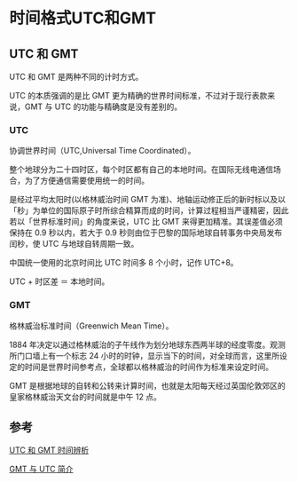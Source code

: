 # 时间格式UTC和GMT

<author-info date="{docsify-updated}"> </author-info>

## UTC 和 GMT

UTC 和 GMT 是两种不同的计时方式。

UTC 的本质强调的是比 GMT 更为精确的世界时间标准，不过对于现行表款来说，GMT 与 UTC 的功能与精确度是没有差别的。

### UTC

协调世界时间（UTC,Universal Time Coordinated）。

整个地球分为二十四时区，每个时区都有自己的本地时间。在国际无线电通信场合，为了方便通信需要使用统一的时间。

是经过平均太阳时(以格林威治时间 GMT 为准)、地轴运动修正后的新时标以及以「秒」为单位的国际原子时所综合精算而成的时间，计算过程相当严谨精密，因此若以「世界标准时间」的角度来说，UTC 比 GMT 来得更加精准。其误差值必须保持在 0.9 秒以内，若大于 0.9 秒则由位于巴黎的国际地球自转事务中央局发布闰秒，使 UTC 与地球自转周期一致。

中国统一使用的北京时间比 UTC 时间多 8 个小时，记作 UTC+8。

UTC + 时区差 ＝ 本地时间。

### GMT

格林威治标准时间（Greenwich Mean Time）。

1884 年决定以通过格林威治的子午线作为划分地球东西两半球的经度零度。观测所门口墙上有一个标志 24 小时的时钟，显示当下的时间，对全球而言，这里所设定的时间是世界时间参考点，全球都以格林威治的时间作为标准来设定时间。

GMT 是根据地球的自转和公转来计算时间，也就是太阳每天经过英国伦敦郊区的皇家格林威治天文台的时间就是中午 12 点。

## 参考

[UTC 和 GMT 时间辨析](https://www.cnblogs.com/focusxxxxy/p/6419320.html)

[GMT 与 UTC 简介](https://www.cnblogs.com/tosee/p/5538007.html)
